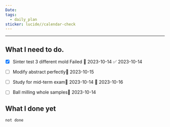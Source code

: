 ```yaml
---
Date: 
tags:
  - daily_plan
sticker: lucide//calendar-check
---
```

---
## What I need to do.
- [x] Sinter test 3 different mold Failed 📅 2023-10-14 ✅ 2023-10-14
- [ ] Modify abstract perfectly📅 2023-10-15 
- [ ] Study for mid-term exam🛫 2023-10-14 📅 2023-10-16 
- [ ] Ball milling whole samples📅 2023-10-14 




## What I done yet
```tasks
not done
```
